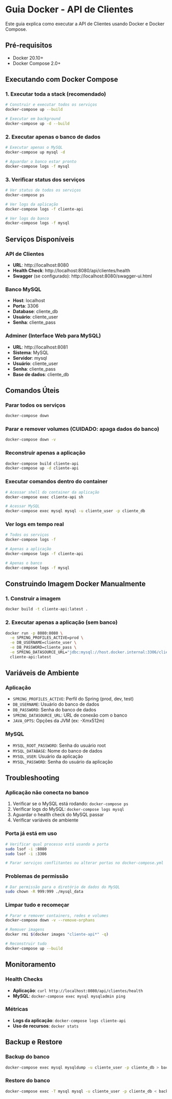 # Guia Docker - API de Clientes

Este guia explica como executar a API de Clientes usando Docker e Docker Compose.

## Pré-requisitos

- Docker 20.10+
- Docker Compose 2.0+

## Executando com Docker Compose

### 1. Executar toda a stack (recomendado)

```bash
# Construir e executar todos os serviços
docker-compose up --build

# Executar em background
docker-compose up -d --build
```

### 2. Executar apenas o banco de dados

```bash
# Executar apenas o MySQL
docker-compose up mysql -d

# Aguardar o banco estar pronto
docker-compose logs -f mysql
```

### 3. Verificar status dos serviços

```bash
# Ver status de todos os serviços
docker-compose ps

# Ver logs da aplicação
docker-compose logs -f cliente-api

# Ver logs do banco
docker-compose logs -f mysql
```

## Serviços Disponíveis

### API de Clientes
- **URL**: http://localhost:8080
- **Health Check**: http://localhost:8080/api/clientes/health
- **Swagger** (se configurado): http://localhost:8080/swagger-ui.html

### Banco MySQL
- **Host**: localhost
- **Porta**: 3306
- **Database**: cliente_db
- **Usuário**: cliente_user
- **Senha**: cliente_pass

### Adminer (Interface Web para MySQL)
- **URL**: http://localhost:8081
- **Sistema**: MySQL
- **Servidor**: mysql
- **Usuário**: cliente_user
- **Senha**: cliente_pass
- **Base de dados**: cliente_db

## Comandos Úteis

### Parar todos os serviços
```bash
docker-compose down
```

### Parar e remover volumes (CUIDADO: apaga dados do banco)
```bash
docker-compose down -v
```

### Reconstruir apenas a aplicação
```bash
docker-compose build cliente-api
docker-compose up -d cliente-api
```

### Executar comandos dentro do container
```bash
# Acessar shell do container da aplicação
docker-compose exec cliente-api sh

# Acessar MySQL
docker-compose exec mysql mysql -u cliente_user -p cliente_db
```

### Ver logs em tempo real
```bash
# Todos os serviços
docker-compose logs -f

# Apenas a aplicação
docker-compose logs -f cliente-api

# Apenas o banco
docker-compose logs -f mysql
```

## Construindo Imagem Docker Manualmente

### 1. Construir a imagem
```bash
docker build -t cliente-api:latest .
```

### 2. Executar apenas a aplicação (sem banco)
```bash
docker run -p 8080:8080 \
  -e SPRING_PROFILES_ACTIVE=prod \
  -e DB_USERNAME=cliente_user \
  -e DB_PASSWORD=cliente_pass \
  -e SPRING_DATASOURCE_URL="jdbc:mysql://host.docker.internal:3306/cliente_db" \
  cliente-api:latest
```

## Variáveis de Ambiente

### Aplicação
- `SPRING_PROFILES_ACTIVE`: Perfil do Spring (prod, dev, test)
- `DB_USERNAME`: Usuário do banco de dados
- `DB_PASSWORD`: Senha do banco de dados
- `SPRING_DATASOURCE_URL`: URL de conexão com o banco
- `JAVA_OPTS`: Opções da JVM (ex: -Xmx512m)

### MySQL
- `MYSQL_ROOT_PASSWORD`: Senha do usuário root
- `MYSQL_DATABASE`: Nome do banco de dados
- `MYSQL_USER`: Usuário da aplicação
- `MYSQL_PASSWORD`: Senha do usuário da aplicação

## Troubleshooting

### Aplicação não conecta no banco
1. Verificar se o MySQL está rodando: `docker-compose ps`
2. Verificar logs do MySQL: `docker-compose logs mysql`
3. Aguardar o health check do MySQL passar
4. Verificar variáveis de ambiente

### Porta já está em uso
```bash
# Verificar qual processo está usando a porta
sudo lsof -i :8080
sudo lsof -i :3306

# Parar serviços conflitantes ou alterar portas no docker-compose.yml
```

### Problemas de permissão
```bash
# Dar permissão para o diretório de dados do MySQL
sudo chown -R 999:999 ./mysql_data
```

### Limpar tudo e recomeçar
```bash
# Parar e remover containers, redes e volumes
docker-compose down -v --remove-orphans

# Remover imagens
docker rmi $(docker images "cliente-api*" -q)

# Reconstruir tudo
docker-compose up --build
```

## Monitoramento

### Health Checks
- **Aplicação**: `curl http://localhost:8080/api/clientes/health`
- **MySQL**: `docker-compose exec mysql mysqladmin ping`

### Métricas
- **Logs da aplicação**: `docker-compose logs cliente-api`
- **Uso de recursos**: `docker stats`

## Backup e Restore

### Backup do banco
```bash
docker-compose exec mysql mysqldump -u cliente_user -p cliente_db > backup.sql
```

### Restore do banco
```bash
docker-compose exec -T mysql mysql -u cliente_user -p cliente_db < backup.sql
```

